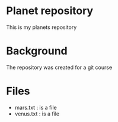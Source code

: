 # Planet repository
This is my planets repository

# Background
The repository was created for a git course

# Files
* mars.txt : is a file
* venus.txt : is a file
